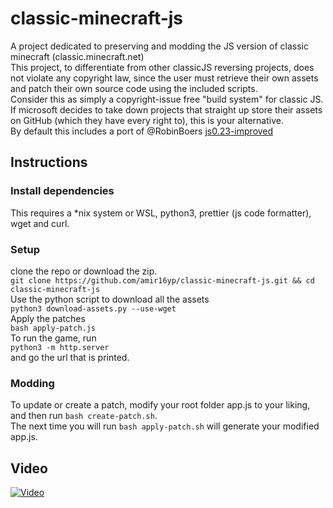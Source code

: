 # classic-minecraft-js

A project dedicated to preserving and modding the JS version of classic minecraft (classic.minecraft.net)<br/>
This project, to differentiate from other classicJS reversing projects, does not violate any copyright law, since the user must retrieve their own assets and patch their own source code using the included scripts.<br/>
Consider this as simply a copyright-issue free "build system" for classic JS. If microsoft decides to take down projects that straight up store their assets on GitHub (which they have every right to), this is your alternative.<br/>
By default this includes a port of @RobinBoers [js0.23-improved](https://github.com/RobinBoers/js0.23-improved)
## Instructions

### Install dependencies
This requires a *nix system or WSL, python3, prettier (js code formatter), wget and curl.<br/>

### Setup

clone the repo or download the zip.<br/>
`git clone https://github.com/amir16yp/classic-minecraft-js.git && cd classic-minecraft-js`<br/>
Use the python script to download all the assets<br/>
`python3 download-assets.py --use-wget`<br/>
Apply the patches<br/>
`bash apply-patch.js`<br/>
To run the game, run<br/>
`python3 -m http.server`<br/>
and go the url that is printed.<br/>

### Modding

To update or create a patch, modify your root folder app.js to your liking, and then run `bash create-patch.sh`.
<br/>
The next time you will run `bash apply-patch.sh` will generate your modified app.js.<br/>

## Video
[![Video](https://img.youtube.com/vi/6MNwFbKnpXg/0.jpg)](https://www.youtube.com/watch?v=6MNwFbKnpXg)
